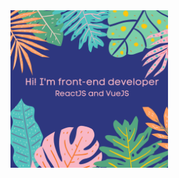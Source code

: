 <img src="https://raw.githubusercontent.com/AliceInWonderDev/AliceInWonderDev/master/its_coding_time-1.png" width="50%" height="50%"/>
